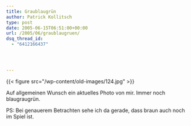 ```yaml
---
title: Graublaugrün
author: Patrick Kollitsch
type: post
date: 2005-06-15T06:51:00+00:00
url: /2005/06/graublaugruen/
dsq_thread_id:
  - "6412166437"




---
```

{{< figure src="/wp-content/old-images/124.jpg" >}}

Auf allgemeinen Wunsch ein aktuelles Photo von mir. Immer noch blaugraugrün.

PS: Bei genauerem Betrachten sehe ich da gerade, dass braun auch noch im Spiel ist.